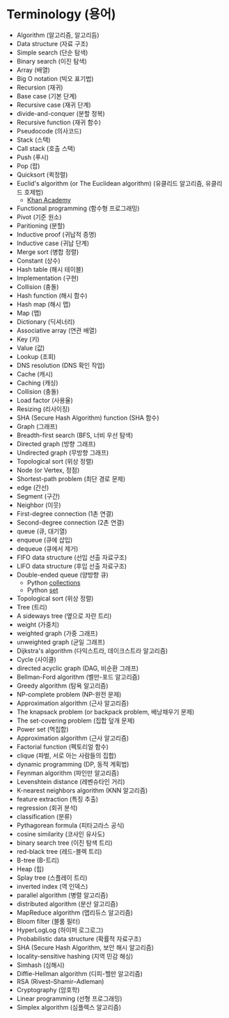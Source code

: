 # Terminology (용어)
- Algorithm (알고리즘, 알고리듬)
- Data structure (자료 구조)
- Simple search (단순 탐색)
- Binary search (이진 탐색)
- Array (배열)
- Big O notation (빅오 표기법)
- Recursion (재귀)
- Base case (기본 단계)
- Recursive case (재귀 단계)
- divide-and-conquer (분할 정복)
- Recursive function (재귀 함수)
- Pseudocode (의사코드)
- Stack (스택)
- Call stack (호출 스택)
- Push (푸시)
- Pop (팝)
- Quicksort (퀵정렬)
- Euclid's algorithm (or The Euclidean algorithm) (유클리드 알고리즘, 유클리드 호제법)
    - [Khan Academy](https://www.khanacademy.org/computing/computer-science/cryptography/modarithmetic/a/the-euclidean-algorithm)
- Functional programming (함수형 프로그래밍)
- Pivot (기준 원소)
- Paritioning (분할)
- Inductive proof (귀납적 증명)
- Inductive case (귀납 단계)
- Merge sort (병합 정렬)
- Constant (상수)
- Hash table (해시 테이블)
- Implementation (구현)
- Collision (충돌)
- Hash function (해시 함수)
- Hash map (해시 맵)
- Map (맵)
- Dictionary (딕셔너리)
- Associative array (연관 배열)
- Key (키)
- Value (값)
- Lookup (조회)
- DNS resolution (DNS 확인 작업)
- Cache (캐시)
- Caching (캐싱)
- Collision (충돌)
- Load factor (사용율)
- Resizing (리사이징)
- SHA (Secure Hash Algorithm) function (SHA 함수)
- Graph (그래프)
- Breadth-first search (BFS, 너비 우선 탐색)
- Directed graph (방향 그래프)
- Undirected graph (무방향 그래프)
- Topological sort (위상 정렬)
- Node (or Vertex, 정점)
- Shortest-path problem (최단 경로 문제)
- edge (간선)
- Segment (구간)
- Neighbor (이웃)
- First-degree connection (1촌 연결)
- Second-degree connection (2촌 연결)
- queue (큐, 대기열)
- enqueue (큐에 삽입)
- dequeue (큐에서 제거)
- FIFO data structure (선입 선출 자료구조)
- LIFO data structure (후입 선출 자료구조)
- Double-ended queue (양방향 큐)
    - Python [collections](https://docs.python.org/3/library/collections.html)
    - Python [set]()
- Topological sort (위상 정렬)
- Tree (트리)
- A sideways tree (옆으로 자란 트리)
- weight (가중치)
- weighted graph (가중 그래프)
- unweighted graph (균일 그래프)
- Dijkstra's algorithm (다익스트라, 데이크스트라 알고리즘)
- Cycle (사이클)
- directed acyclic graph (DAG, 비순환 그래프)
- Bellman-Ford algorithm (벨만-포드 알고리즘)
- Greedy algorithm (탐욕 알고리즘)
- NP-complete problem (NP-완전 문제)
- Approximation algorithm (근사 알고리즘)
- The knapsack problem (or backpack problem, 배낭채우기 문제)
- The set-covering problem (집합 덮개 문제)
- Power set (멱집합)
- Approximation algorithm (근사 알고리즘)
- Factorial function (펙토리얼 함수)
- clique (파벌, 서로 아는 사람들의 집합)
- dynamic programming (DP, 동적 계획법)
- Feynman algorithm (파인만 알고리즘)
- Levenshtein distance (레벤슈타인 거리)
- K-nearest neighbors algorithm (KNN 알고리즘)
- feature extraction (특징 추출)
- regression (회귀 분석)
- classification (분류)
- Pythagorean formula (피타고라스 공식)
- cosine similarity (코사인 유사도)
- binary search tree (이진 탐색 트리)
- red-black tree (레드-블렉 트리)
- B-tree (B-트리)
- Heap (힙)
- Splay tree (스플레이 트리)
- inverted index (역 인덱스)
- parallel algorithm (병렬 알고리즘)
- distributed algorithm (분산 알고리즘)
- MapReduce algorithm (맵리듀스 알고리즘)
- Bloom filter (블룸 필터)
- HyperLogLog (하이퍼 로그로그)
- Probabilistic data structure (확률적 자료구조)
- SHA (Secure Hash Algorithm, 보안 해시 알고리즘)
- locality-sensitive hashing (지역 민감 해싱)
- Simhash (심해시)
- Diffie-Hellman algorithm (디피-헬만 알고리즘)
- RSA (Rivest–Shamir–Adleman)
- Cryptography (암호학)
- Linear programming (선형 프로그래밍)
- Simplex algorithm (심플렉스 알고리즘)

